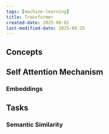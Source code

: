 ```yaml
---
tags: [machine-learning]
title: Transformer
created-date: 2025-08-02
last-modified-date: 2025-08-25
---
```


## Concepts

## Self Attention Mechanism

### Embeddings

## Tasks

### Semantic Similarity